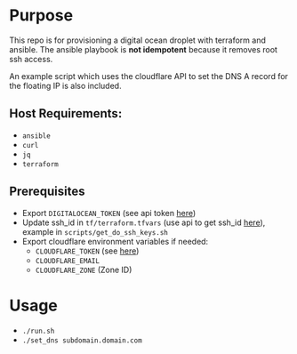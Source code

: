 # Purpose
This repo is for provisioning a digital ocean droplet with terraform and ansible. The ansible playbook is **not idempotent** because it removes root ssh access.

An example script which uses the cloudflare API to set the DNS A record for the floating IP is also included.

## Host Requirements:
* `ansible`
* `curl`
* `jq`
* `terraform`


## Prerequisites
* Export `DIGITALOCEAN_TOKEN` (see api token [here](https://cloud.digitalocean.com/account/api/tokens))
* Update ssh_id in `tf/terraform.tfvars` (use api to get ssh_id [here](https://docs.digitalocean.com/reference/api/api-reference/#operation/list_all_keys)), example in `scripts/get_do_ssh_keys.sh`
* Export cloudflare environment variables if needed:
    * `CLOUDFLARE_TOKEN` (see [here](https://dash.cloudflare.com/profile/api-tokens))
    * `CLOUDFLARE_EMAIL`
    * `CLOUDFLARE_ZONE` (Zone ID)

# Usage

* `./run.sh`
* `./set_dns subdomain.domain.com`
